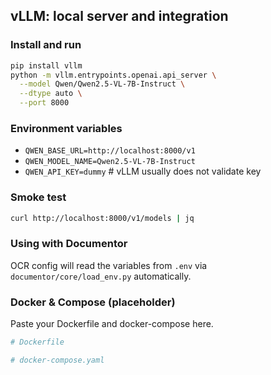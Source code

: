 ## vLLM: local server and integration

### Install and run
```bash
pip install vllm
python -m vllm.entrypoints.openai.api_server \
  --model Qwen/Qwen2.5-VL-7B-Instruct \
  --dtype auto \
  --port 8000
```

### Environment variables
- `QWEN_BASE_URL=http://localhost:8000/v1`
- `QWEN_MODEL_NAME=Qwen2.5-VL-7B-Instruct`
- `QWEN_API_KEY=dummy`  # vLLM usually does not validate key

### Smoke test
```bash
curl http://localhost:8000/v1/models | jq
```

### Using with Documentor
OCR config will read the variables from `.env` via `documentor/core/load_env.py` automatically.

### Docker & Compose (placeholder)
Paste your Dockerfile and docker-compose here.

```dockerfile
# Dockerfile
```

```yaml
# docker-compose.yaml
```


